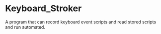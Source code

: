 # Keyboard_Stroker


A program that can record keyboard event scripts and read stored scripts and run automated.
